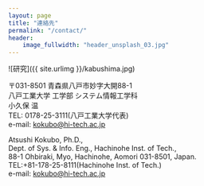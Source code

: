 ```yaml
---
layout: page
title: "連絡先"
permalink: "/contact/"
header:
    image_fullwidth: "header_unsplash_03.jpg"
---
```

![研究]({{ site.urlimg }}/kabushima.jpg)

〒031-8501 青森県八戸市妙字大開88-1  
八戸工業大学 工学部 システム情報工学科  
小久保 温  
TEL: 0178-25-3111(八戸工業大学代表)  
e-mail: kokubo@hi-tech.ac.jp

Atsushi Kokubo, Ph.D.,  
Dept. of Sys. & Info. Eng., Hachinohe Inst. of Tech.,  
88-1 Ohbiraki, Myo, Hachinohe, Aomori 031-8501, Japan.  
TEL:+81-178-25-8111(Hachinohe Inst. of Tech.)  
e-mail: kokubo@hi-tech.ac.jp
